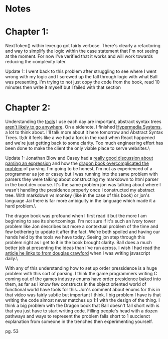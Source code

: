 # Notes

# Chapter 1:

NextToken() within lexer.go got fairly verbose. There's clearly a refactoring 
and way to simplify the logic within the case statement that I'm not seeing at
the moment. For now I've verified that it works and will work towards reducing 
the complexity later.

Update 1: I went back to this problem after struggling to see where I went wrong with 
my logic and I screwed up the fall through logic with what Ball was presenting. I'm trying 
to not just copy the code from the book, read 10 minutes then write it myself but I failed 
with that section

# Chapter 2:

Understanding the [tools](https://ast-grep.github.io/) I use each day are important, abstract syntax trees [aren't likely to go anywhere](https://x.com/tsoding/status/1705377825426125270). On a sidenote, I finished [Hypermedia Systems](https://hypermedia.systems/), a lot to think about. I'll talk more about it here tomorrow and Abstract Syntax Trees. tl;dr it feels like a we had a fork in the road when React happened and we're just getting back to some clarity. Too much engineering effort has been done to make the client the only viable place to serve websites.\

Update 1: Jonathan Blow and Casey had a [really good discussion about parsing an expression](https://youtu.be/fIPO4G42wYE?si=zcVilWngZviayuZR) and how the [dragon book overcomplicated the problem](https://en.wikipedia.org/wiki/Principles_of_Compiler_Design) of parsing. I'm going to be honest, I'm not as experienced of a programmer as jon or casey but I was running into the same problem with parsers they were talking about constructing my markdown to html parser in the boot.dev course. It's the same problem jon was talking about where I wasn't handling the presidence properly once I constructed my abstract tree. With markdown vs monkey (like in the case of this book) or jon's language Jai there is far more ambiguity in the language which made it a hard problem.\

The dragon book was profound when I first read it but the more I am beginning to see its shortcomings. I'm not 
sure if it's such an ivory tower problem like Jon describes but more a contextual problem of the time and few bothering to update it after the fact. We're both spoiled and having our hands held by the tools we have today. Seeing jon step through this problem right as I get to it in the book brought clarity. Ball does a much better job at presenting the ideas than I've run across. I wish I had read the [article he links to from douglas crawford](https://crockford.com/javascript/tdop/tdop.html) when I was writing javascript daily.\

With any of this understanding how to set up order pressidence is a huge problem with this sort of parsing. I think the game programmers writing C coming out of the games industry enums have order presidence baked into them, as far as I know few constructs in the object oriented world of functional world have tools for this. Jon's comment about enums for this in that video was fairly subtle but important I think. I big problem I have is that writing the code almost never matches up 1:1 with the design of the thing. I think a big problem with the Dragon book that Ball doesn't fall short with is that you just have to start writing code. Filling people's head with a dozen pathways and ways to represent the problem falls short to 1 succienct explanation from someone in the trenches then experimenting yourself.


pg. 53